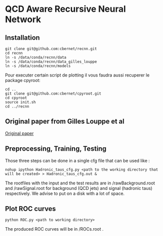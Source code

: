 # QCD Aware Recursive Neural Network

## Installation

```
git clone git@github.com:cbernet/recnn.git 
cd recnn
ln -s /data/conda/recnn/data
ln -s /data/conda/recnn/data_gilles_louppe
ln -s /data/conda/recnn/models
```

Pour executer certain script de plotting il vous faudra aussi recuperer le package cpyroot:

```
cd ..
git clone git@github.com:cbernet/cpyroot.git
cd cpyroot
source init.sh
cd ../recnn
```

## Original paper from Gilles Louppe et al

[Original paper](https://arxiv.org/abs/1702.00748)

## Preprocessing, Training, Testing

Those three steps can be done in a single cfg file that can be used like :

    nohup ipython Hadronic_taus_cfg.py <path to the working directory that will be created> > Hadronic_taus_cfg.out &
    
The rootfiles with the input and the test results are in <workdir>/rawBackground.root and <workdir>/rawSignal.root for background (QCD jets) and signal (hadronic taus) respectively. We advise to put <workdir> on a disk with a lot of space.
    
## Plot ROC curves

    python ROC.py <path to working directory>
    
The produced ROC curves will be in <workdir>/ROCs.root .
